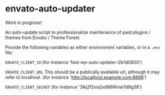 # envato-auto-updater
_Work in progress!_

An auto-update script to professionalize maintenance of paid plugins / themes from Envato / Theme
Forest.

Provide the following variables as either environment variables, or in a `.env` file:

`ENVATO_CLIENT_ID`
(for instance 'fast-wp-auto-updater-2lk1d0920')

`ENVATO_CLIENT_URL`
This should be a publically available url, although it may refer to localhost.
(for instance 'http://localhost.example.com:8888')

`ENVATO_CLIENT_SECRET`
(for instance '3lkj2f2va2sd98Wmei1d9g38')
